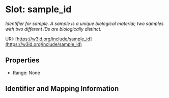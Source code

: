 # Slot: sample_id
_Identifier for sample. A sample is a unique biological material; two samples with two different IDs are biologically distinct._


URI: [https://w3id.org/include/sample_id](https://w3id.org/include/sample_id)



<!-- no inheritance hierarchy -->


## Properties

 * Range: None



## Identifier and Mapping Information





